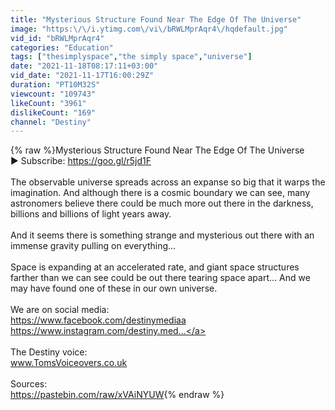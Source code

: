 ```yaml
---
title: "Mysterious Structure Found Near The Edge Of The Universe"
image: "https:\/\/i.ytimg.com\/vi\/bRWLMprAqr4\/hqdefault.jpg"
vid_id: "bRWLMprAqr4"
categories: "Education"
tags: ["thesimplyspace","the simply space","universe"]
date: "2021-11-18T08:17:11+03:00"
vid_date: "2021-11-17T16:00:29Z"
duration: "PT10M32S"
viewcount: "109743"
likeCount: "3961"
dislikeCount: "169"
channel: "Destiny"
---
```

{% raw %}Mysterious Structure Found Near The Edge Of The Universe<br />► Subscribe: <a rel="nofollow" target="blank" href="https://goo.gl/r5jd1F">https://goo.gl/r5jd1F</a><br /><br />The observable universe spreads across an expanse so big that it warps the imagination. And although there is a cosmic boundary we can see, many astronomers believe there could be much more out there in the darkness, billions and billions of light years away. <br /><br />And it seems there is something strange and mysterious out there with an immense gravity pulling on everything... <br /><br />Space is expanding at an accelerated rate, and giant space structures farther than we can see could be out there tearing space apart… And we may have found one of these in our own universe.<br /><br />We are on social media:<br /><a rel="nofollow" target="blank" href="https://www.facebook.com/destinymediaa">https://www.facebook.com/destinymediaa</a><br /><a rel="nofollow" target="blank" href="https://www.instagram.com/destiny.med...">https://www.instagram.com/destiny.med...</a><br /><br />The Destiny voice:<br />www.TomsVoiceovers.co.uk<br /><br />Sources: <br /><a rel="nofollow" target="blank" href="https://pastebin.com/raw/xVAiNYUW">https://pastebin.com/raw/xVAiNYUW</a>{% endraw %}
